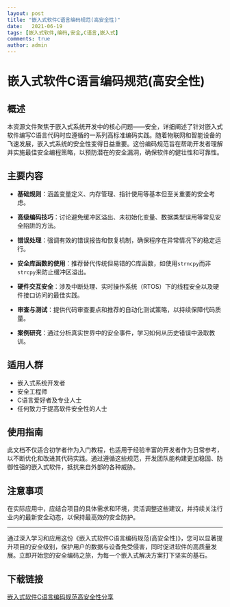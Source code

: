 ```yaml
---
layout: post
title: "嵌入式软件C语言编码规范(高安全性)"
date:   2021-06-19
tags: [嵌入式软件,编码,安全,C语言,嵌入式]
comments: true
author: admin
---
```

# 嵌入式软件C语言编码规范(高安全性)

## 概述

本资源文件聚焦于嵌入式系统开发中的核心问题——安全，详细阐述了针对嵌入式软件编写C语言代码时应遵循的一系列高标准编码实践。随着物联网和智能设备的飞速发展，嵌入式系统的安全性变得日益重要。这份编码规范旨在帮助开发者理解并实施最佳安全编程策略，以预防潜在的安全漏洞，确保软件的健壮性和可靠性。

## 主要内容

- **基础规则**：涵盖变量定义、内存管理、指针使用等基本但至关重要的安全考虑。
  
- **高级编码技巧**：讨论避免缓冲区溢出、未初始化变量、数据类型误用等常见安全陷阱的方法。
  
- **错误处理**：强调有效的错误报告和恢复机制，确保程序在异常情况下的稳定运行。
  
- **安全库函数的使用**：推荐替代传统但易错的C库函数，如使用`strncpy`而非`strcpy`来防止缓冲区溢出。
  
- **硬件交互安全**：涉及中断处理、实时操作系统（RTOS）下的线程安全以及硬件接口访问的最佳实践。
  
- **审查与测试**：提供代码审查要点和推荐的自动化测试策略，以持续保障代码质量。
  
- **案例研究**：通过分析真实世界中的安全事件，学习如何从历史错误中汲取教训。

## 适用人群

- 嵌入式系统开发者
- 安全工程师
- C语言爱好者及专业人士
- 任何致力于提高软件安全性的人士

## 使用指南

此文档不仅适合初学者作为入门教程，也适用于经验丰富的开发者作为日常参考，以不断优化和改进其代码实践。通过遵循这些规范，开发团队能构建更加稳固、防御性强的嵌入式软件，抵抗来自外部的各种威胁。

## 注意事项

在实际应用中，应结合项目的具体需求和环境，灵活调整这些建议，并持续关注行业内的最新安全动态，以保持最高效的安全防护。

---

通过深入学习和应用这份《嵌入式软件C语言编码规范(高安全性)》，您可以显著提升项目的安全级别，保护用户的数据与设备免受侵害，同时促进软件的高质量发展。立即开始您的安全编码之旅，为每一个嵌入式解决方案打下坚实的基石。

## 下载链接

[嵌入式软件C语言编码规范高安全性分享](https://pan.quark.cn/s/47ab2aaeaae1)